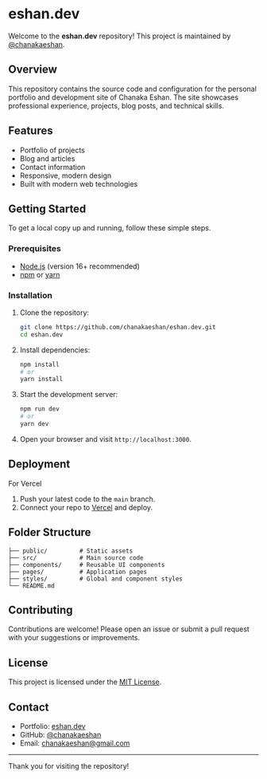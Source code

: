 # eshan.dev

Welcome to the **eshan.dev** repository! This project is maintained by [@chanakaeshan](https://github.com/chanakaeshan).

## Overview

This repository contains the source code and configuration for the personal portfolio and development site of Chanaka Eshan. The site showcases professional experience, projects, blog posts, and technical skills.

## Features

- Portfolio of projects
- Blog and articles
- Contact information
- Responsive, modern design
- Built with modern web technologies

## Getting Started

To get a local copy up and running, follow these simple steps.

### Prerequisites

- [Node.js](https://nodejs.org/) (version 16+ recommended)
- [npm](https://www.npmjs.com/) or [yarn](https://yarnpkg.com/)

### Installation

1. Clone the repository:
   ```bash
   git clone https://github.com/chanakaeshan/eshan.dev.git
   cd eshan.dev
   ```
2. Install dependencies:
   ```bash
   npm install
   # or
   yarn install
   ```

3. Start the development server:
   ```bash
   npm run dev
   # or
   yarn dev
   ```
4. Open your browser and visit `http://localhost:3000`.

## Deployment

For Vercel

1. Push your latest code to the `main` branch.
2. Connect your repo to [Vercel](https://vercel.com/) and deploy.

## Folder Structure

```
├── public/         # Static assets
├── src/            # Main source code
├── components/     # Reusable UI components
├── pages/          # Application pages
├── styles/         # Global and component styles
└── README.md
```

## Contributing

Contributions are welcome! Please open an issue or submit a pull request with your suggestions or improvements.

## License

This project is licensed under the [MIT License](LICENSE).

## Contact

- Portfolio: [eshan.dev](https://chanakaeshan.me/)
- GitHub: [@chanakaeshan](https://github.com/chanakaeshan)
- Email: [chanakaeshan@gmail.com](mailto:chanueshan291@gmail.com)

---

Thank you for visiting the repository!
